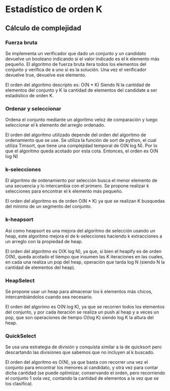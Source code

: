 # Estadístico de orden K

## Cálculo de complejidad


### Fuerza bruta

Se implementa un verificador que dado un conjunto y un candidato devuelve un booleano indicando si el valor indicado es el k elemento más pequeño. El algoritmo de fuerza bruta itera todos los elementos del conjunto y verifica de a uno si es la solución. Una vez el verificador devuelve true, devuelve ese elemento.

El orden del algoritmo descripto es: O(N * K)
Siendo N la cantidad de elementos del conjunto y K la cantidad de elementos del candidate a ser estadístico de orden K.


### Ordenar y seleccionar

Ordena el conjunto mediante un algoritmo veloz de comparación y luego seleccionar el k elemento del arreglo ordenado.

El orden del algoritmo utilizado depende del orden del algoritmo de ordenamiento que se use.
Se utiliza la función de sort de python, el cual utiliza Timsort, que tiene una complejidad temporal de O(N log N).
Por lo que el algoritmo queda acotado por esta cota. Entonces, el orden es O(N log N)


### k-selecciones

El algoritmo de ordenamiento por selección busca el menor elemento de una secuencia y lo intercambia con el primero. Se propone realizar k selecciones para encontrar el k elemento más pequeño.

El orden del algoritmo es de orden O(N * K) ya que se realizan K busquedas del mínimo de un segmento del conjunto.

### k-heapsort

Así como heapsort es una mejora del algoritmo de selección usando un heap, este algoritmo mejora el de k-selecciones haciendo k extracciones a un arreglo con la propiedad de heap.

El orden del algoritmo es O(K log N), ya que, si bien el heapify es de orden O(N), queda acotado el tiempo que insumen las K iteraciones en las cuales, en cada una realiza un pop del heap, operación que tarda log N (siendo N la cantidad de elementos del heap).

### HeapSelect

Se propone usar un heap para almacenar los k elementos más chicos, intercambiándolos cuando sea necesario.

El orden del algorimo es O(N log K), ya que se recorren todos los elementos del conjunto, y por cada iteración se realiza un push al heap y a veces un pop, que son operaciones de tiempo O(log K) siendo log K la altura del heap. 

### QuickSelect

Se usa una estrategia de división y conquista similar a la de quicksort pero descartando las divisiones que sabemos que no incluyen al k buscado.

El orden del algoritmo es O(N), ya que basta con recorrer una vez el conjunto para encontrar los menores al candidato, y otra vez para contar dicha cantidad (se puede optimizar, conservando el orden, pero recorriendo el conjunto 1 sola vez, contando la cantidad de elementos a la vez que se los clasifica).
